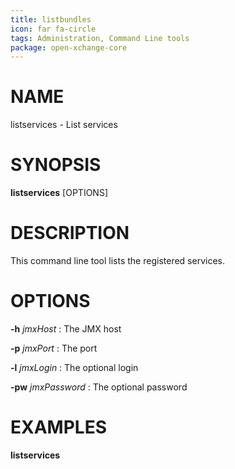 ```yaml
---
title: listbundles
icon: far fa-circle
tags: Administration, Command Line tools
package: open-xchange-core
---
```


# NAME

listservices - List services

# SYNOPSIS

**listservices** [OPTIONS]


# DESCRIPTION

This command line tool lists the registered services.

# OPTIONS

**-h** *jmxHost*
: The JMX host

**-p** *jmxPort*
: The port

**-l** *jmxLogin*
: The optional login
 
**-pw** *jmxPassword*
: The optional password

# EXAMPLES

**listservices**